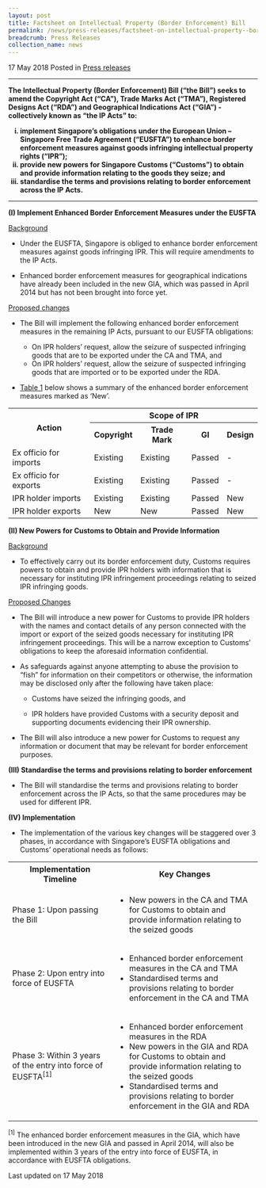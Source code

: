 ```yaml
---
layout: post
title: Factsheet on Intellectual Property (Border Enforcement) Bill
permalink: /news/press-releases/factsheet-on-intellectual-property--border-enforcement--bill
breadcrumb: Press Releases
collection_name: news
---
```


17 May 2018 Posted in [Press releases](/news/press-releases)

---

**The Intellectual Property (Border Enforcement) Bill (“the Bill”) seeks to amend the Copyright Act (“CA”), Trade Marks Act (“TMA”), Registered Designs Act (“RDA”) and Geographical Indications Act (“GIA”) - collectively known as “the IP Acts” to:**

<ol style="list-style-type: lower-roman; font-weight: bold;">
  <li>implement Singapore’s obligations under the European Union – Singapore Free Trade Agreement (“EUSFTA”) to enhance border enforcement measures against goods infringing intellectual property rights (“IPR”);</li>
  
  <li>provide new powers for Singapore Customs (“Customs”) to obtain and provide information relating to the goods they seize; and</li>
  
  <li>standardise the terms and provisions relating to border enforcement across the IP Acts.</li>
  </ol>
  
---

**(I) Implement Enhanced Border Enforcement Measures under the EUSFTA**


<u>Background</u>

* Under the EUSFTA, Singapore is obliged to enhance border enforcement measures against goods infringing IPR. This will require amendments to the IP Acts.
 

* Enhanced border enforcement measures for geographical indications have already been included in the new GIA, which was passed in April 2014 but has not been brought into force yet.


<u>Proposed changes</u>

* The Bill will implement the following enhanced border enforcement measures in the remaining IP Acts, pursuant to our EUSFTA obligations:

    * On IPR holders’ request, allow the seizure of suspected infringing goods that are to be exported under the CA and TMA, and
    * On IPR holders’ request, allow the seizure of suspected infringing goods that are imported or to be exported under the RDA.
    
* <u>Table 1</u> below shows a summary of the enhanced border enforcement measures marked as ‘New’.  


<table class="table-h">
<tr>
    <th rowspan="2" scope="col">Action</th>
    <th colspan="4" scope="col">Scope of IPR</th>
  </tr>
  <tr>
  <th scope="col">Copyright</th>
  <th scope="col">Trade Mark</th>
  <th scope="col">GI</th>
  <th scope="col">Design</th>
  </tr>
  <tr>
    <td>Ex officio for imports</td>
    <td>Existing</td>
    <td>Existing</td>
    <td>Passed</td>
    <td>-</td>  
  </tr>
  <tr>
    <td>Ex officio for exports</td>
    <td>Existing</td>
    <td>Existing</td>
    <td>Passed</td>
    <td>-</td>
  </tr>
  <tr>
    <td>IPR holder imports</td>
    <td>Existing</td>
    <td>Existing</td>
    <td>Passed</td>
    <td>New</td>
  </tr>
  <tr>
    <td>IPR holder exports</td>
    <td>New</td>
    <td>New</td>
    <td>Passed</td>
    <td>New</td>
  </tr>
</table>
  
  


**(II) New Powers for Customs to Obtain and Provide Information**

<u>Background</u>

* To effectively carry out its border enforcement duty, Customs requires powers to obtain and provide IPR holders with information that is necessary for instituting IPR infringement proceedings relating to seized IPR infringing goods.

<u>Proposed Changes</u>

* The Bill will introduce a new power for Customs to provide IPR holders with the names and contact details of any person connected with the import or export of the seized goods necessary for instituting IPR infringement proceedings. This will be a narrow exception to Customs’ obligations to keep the aforesaid information confidential.

* As safeguards against anyone attempting to abuse the provision to “fish” for information on their competitors or otherwise, the information may be disclosed only after the following have taken place:

    * Customs have seized the infringing goods, and
    
    * IPR holders have provided Customs with a security deposit and supporting documents evidencing their IPR ownership.
    
    
* The Bill will also introduce a new power for Customs to request any information or document that may be relevant for border enforcement purposes.

**(III) Standardise the terms and provisions relating to border enforcement**

* The Bill will standardise the terms and provisions relating to border enforcement across the IP Acts, so that the same procedures may be used for different IPR.

**(IV) Implementation**

* The implementation of the various key changes will be staggered over 3 phases, in accordance with Singapore’s EUSFTA obligations and Customs’ operational needs as follows:


<table class="table-h">
<tr>
<th scope="col">Implementation Timeline</th>
<th scope="col">Key Changes</th>
</tr>

<tr>
<td>Phase 1: Upon passing the Bill</td>
<td>
  <ul>
    <li>
  New powers in the CA and TMA for Customs to obtain and provide information relating to the seized goods
  </li>
  </ul>
  
  </td>
</tr>

<tr>
  <td>Phase 2: Upon entry into force of EUSFTA</td>
  <td>
  <ul>
    <li>Enhanced border enforcement measures in the CA and TMA</li>
    <li>Standardised terms and provisions relating to border enforcement in the CA and TMA</li>
    </ul>
  </td>
  </tr>
  
  <tr>
  <td>Phase 3: Within 3 years of the entry into force of EUSFTA<sup>[1]</sup></td>
  <td>
  <ul>
    <li>Enhanced border enforcement measures in the RDA</li>
    <li>New powers in the GIA and RDA for Customs to obtain and provide information relating to the seized goods</li>
    <li>Standardised terms and provisions relating to border enforcement in the GIA and RDA</li>
    </ul>
  </td>
  </tr>




</table>


<sup>[1]</sup> The enhanced border enforcement measures in the GIA, which have been introduced in the new GIA and passed in April 2014, will also be implemented within 3 years of the entry into force of EUSFTA, in accordance with EUSFTA obligations.

<p class="right-side-updated">Last updated on 17 May 2018
</p>

